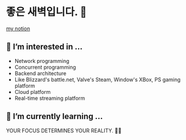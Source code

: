 # 좋은 새벽입니다. 👋

[my notion](https://www.notion.so/pioneer-redwood/Who-is-PioneerRedwood-2f6cccbb10c54313853ea4763d735576)

## 🔭 I’m interested in ...
- Network programming
- Concurrent programming
- Backend architecture
- Like Blizzard's battle.net, Valve's Steam, Window's XBox, PS gaming platform
- Cloud platform
- Real-time streaming platform

## 🌱 I’m currently learning ...


YOUR FOCUS DETERMINES YOUR REALITY. 🐱‍👤
